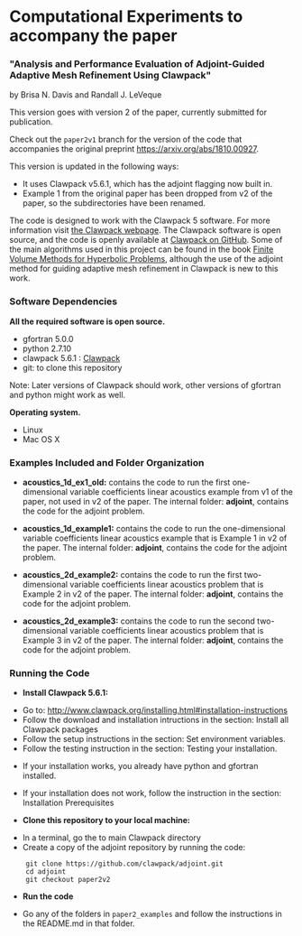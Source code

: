 
# Computational Experiments to accompany the paper

###  "Analysis and Performance Evaluation of Adjoint-Guided Adaptive Mesh Refinement Using Clawpack" 

by Brisa N. Davis and Randall J. LeVeque

This version goes with version 2 of the paper, currently submitted for publication.

Check out the `paper2v1` branch for the version of the code that accompanies the original preprint https://arxiv.org/abs/1810.00927. 

This version is updated in the following ways:
 - It uses Clawpack v5.6.1, which has the adjoint flagging now built in.
 - Example 1 from the original paper has been dropped from v2 of the paper, so the subdirectories have been renamed.
 
The code is designed to work with the Clawpack 5 software. For more information visit 
[the Clawpack webpage](http://www.clawpack.org/ ). 
The Clawpack software is open source, and the code is openly available at 
[Clawpack on GitHub](https://github.com/clawpack/clawpack). Some of the main algorithms used in this 
project can be found in the book 
[Finite Volume Methods for Hyperbolic Problems](http://depts.washington.edu/clawpack/book.html), although 
the use of the adjoint method for guiding adaptive mesh refinement in Clawpack is new to this work. 

### Software Dependencies
**All the required software is open source.**

* gfortran 5.0.0
* python 2.7.10
* clawpack 5.6.1 : [Clawpack](http://www.clawpack.org/ )
* git: to clone this repository

Note: Later versions of Clawpack should work, other versions of gfortran and python might work as well.

**Operating system.**

* Linux
* Mac OS X

### Examples Included and Folder Organization

* **acoustics_1d_ex1_old:** contains the code to run the first one-dimensional variable coefficients 
linear acoustics example from v1 of the paper, not used in v2 of the paper.
The internal folder: **adjoint**, contains the code for the adjoint problem. 

* **acoustics_1d_example1:** contains the code to run the one-dimensional variable coefficients 
linear acoustics example that is Example 1 in v2 of the paper. 
The internal folder: **adjoint**, contains the code for the adjoint problem. 

* **acoustics_2d_example2:** contains the code to run the first two-dimensional variable coefficients 
linear acoustics problem that is Example 2 in v2 of the paper.
The internal folder: **adjoint**, contains the code for the adjoint problem. 

* **acoustics_2d_example3:** contains the code to run the second two-dimensional variable coefficients 
linear acoustics problem that is Example 3 in v2 of the paper.
The internal folder: **adjoint**, contains the code for the adjoint problem. 

### Running the Code
* **Install Clawpack 5.6.1:**
- Go to: http://www.clawpack.org/installing.html#installation-instructions
- Follow the download and installation intructions in the section: Install all Clawpack packages 
- Follow the setup instructions in the section: Set environment variables.
- Follow the testing instruction in the section: Testing your installation.
* If your installation works, you already have python and gfortran installed.
* If your installation does not work, follow the instruction in the section: Installation Prerequisites

* **Clone this repository to your local machine:**
- In a terminal, go the to main Clawpack directory
- Create a copy of the adjoint repository by running the code:

```
    git clone https://github.com/clawpack/adjoint.git
    cd adjoint
    git checkout paper2v2
```

* **Run the code**

* Go any of the folders in `paper2_examples` and follow the instructions in the README.md in that folder.
